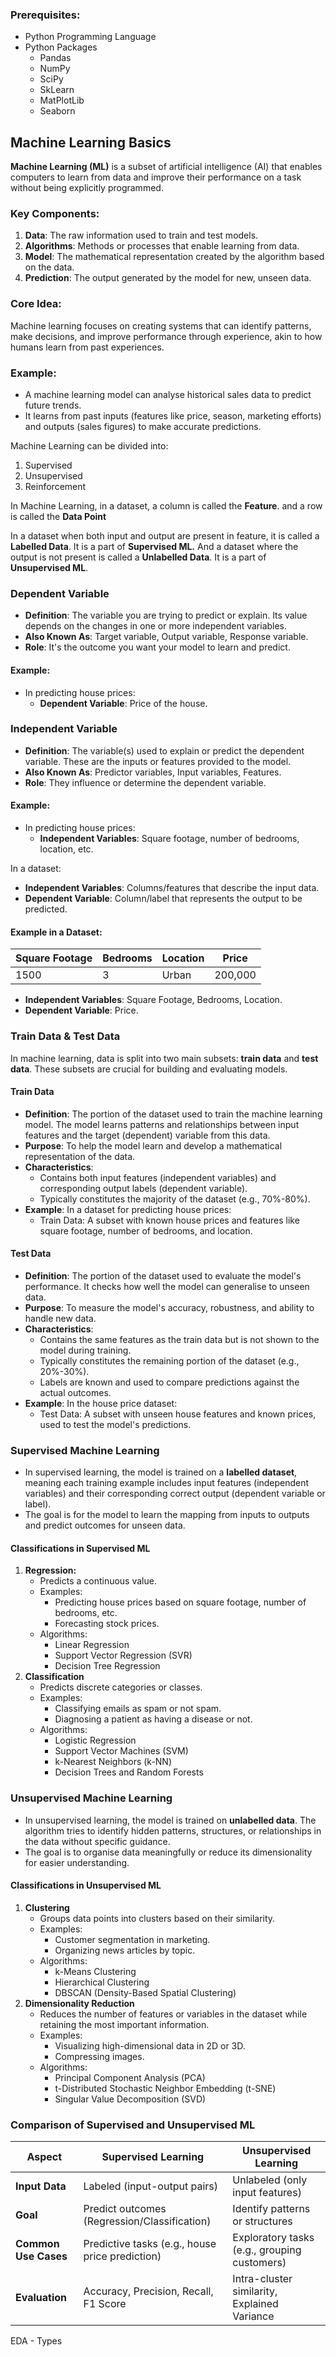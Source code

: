 ### Prerequisites:
- Python Programming Language 
- Python Packages
	- Pandas
	- NumPy
	- SciPy
	- SkLearn
	- MatPlotLib
	- Seaborn

## Machine Learning Basics
**Machine Learning (ML)** is a subset of artificial intelligence (AI) that enables computers to learn from data and improve their performance on a task without being explicitly programmed.

### Key Components:
1. **Data**: The raw information used to train and test models.
2. **Algorithms**: Methods or processes that enable learning from data.
3. **Model**: The mathematical representation created by the algorithm based on the data.
4. **Prediction**: The output generated by the model for new, unseen data.

### Core Idea:
Machine learning focuses on creating systems that can identify patterns, make decisions, and improve performance through experience, akin to how humans learn from past experiences.

### Example:
- A machine learning model can analyse historical sales data to predict future trends.
- It learns from past inputs (features like price, season, marketing efforts) and outputs (sales figures) to make accurate predictions.

Machine Learning can be divided into:
1. Supervised
2. Unsupervised
3. Reinforcement

In Machine Learning, in a dataset, a column is called the **Feature**.
							 and a row is called the **Data Point**

In a dataset when both input and output are present in feature, it is called a **Labelled Data**. It is a part of **Supervised ML.**
And a dataset where the output is not present is called a **Unlabelled Data**. It is a part of **Unsupervised ML**.

### Dependent Variable
- **Definition**: The variable you are trying to predict or explain. Its value depends on the changes in one or more independent variables.
- **Also Known As**: Target variable, Output variable, Response variable.
- **Role**: It's the outcome you want your model to learn and predict.
#### Example:
- In predicting house prices:
    - **Dependent Variable**: Price of the house.

### Independent Variable
- **Definition**: The variable(s) used to explain or predict the dependent variable. These are the inputs or features provided to the model.
- **Also Known As**: Predictor variables, Input variables, Features.
- **Role**: They influence or determine the dependent variable.
#### Example:
- In predicting house prices:
    - **Independent Variables**: Square footage, number of bedrooms, location, etc.

In a dataset:
- **Independent Variables**: Columns/features that describe the input data.
- **Dependent Variable**: Column/label that represents the output to be predicted.

#### Example in a Dataset:

| Square Footage | Bedrooms | Location | Price   |
| -------------- | -------- | -------- | ------- |
| 1500           | 3        | Urban    | 200,000 |

- **Independent Variables**: Square Footage, Bedrooms, Location.
- **Dependent Variable**: Price.

### Train Data & Test Data
In machine learning, data is split into two main subsets: **train data** and **test data**. These subsets are crucial for building and evaluating models.

#### Train Data
- **Definition**: The portion of the dataset used to train the machine learning model. The model learns patterns and relationships between input features and the target (dependent) variable from this data.
- **Purpose**: To help the model learn and develop a mathematical representation of the data.
- **Characteristics**:
    - Contains both input features (independent variables) and corresponding output labels (dependent variable).
    - Typically constitutes the majority of the dataset (e.g., 70%-80%).
- **Example**: In a dataset for predicting house prices:
    - Train Data: A subset with known house prices and features like square footage, number of bedrooms, and location.

#### Test Data
- **Definition**: The portion of the dataset used to evaluate the model's performance. It checks how well the model can generalise to unseen data.
- **Purpose**: To measure the model's accuracy, robustness, and ability to handle new data.
- **Characteristics**:
    - Contains the same features as the train data but is not shown to the model during training.
    - Typically constitutes the remaining portion of the dataset (e.g., 20%-30%).
    - Labels are known and used to compare predictions against the actual outcomes.
- **Example**: In the house price dataset:
    - Test Data: A subset with unseen house features and known prices, used to test the model's predictions.

### Supervised Machine Learning
- In supervised learning, the model is trained on a **labelled dataset**, meaning each training example includes input features (independent variables) and their corresponding correct output (dependent variable or label).
- The goal is for the model to learn the mapping from inputs to outputs and predict outcomes for unseen data.

#### Classifications in Supervised ML
1. **Regression:**
	- Predicts a continuous value.
	- Examples:
	    - Predicting house prices based on square footage, number of bedrooms, etc.
	    - Forecasting stock prices.
	- Algorithms:
	    - Linear Regression
	    - Support Vector Regression (SVR)
	    - Decision Tree Regression
2. **Classification**
	- Predicts discrete categories or classes.
	- Examples:
	    - Classifying emails as spam or not spam.
	    - Diagnosing a patient as having a disease or not.
	- Algorithms:
	    - Logistic Regression
	    - Support Vector Machines (SVM)
	    - k-Nearest Neighbors (k-NN)
	    - Decision Trees and Random Forests

### Unsupervised Machine Learning
- In unsupervised learning, the model is trained on **unlabelled data**. The algorithm tries to identify hidden patterns, structures, or relationships in the data without specific guidance.
- The goal is to organise data meaningfully or reduce its dimensionality for easier understanding.

#### Classifications in Unsupervised ML
1. **Clustering**
	- Groups data points into clusters based on their similarity.
	- Examples:
	    - Customer segmentation in marketing.
	    - Organizing news articles by topic.
	- Algorithms:
	    - k-Means Clustering
	    - Hierarchical Clustering
	    - DBSCAN (Density-Based Spatial Clustering)
2. **Dimensionality Reduction**
	- Reduces the number of features or variables in the dataset while retaining the most important information.
	- Examples:
	    - Visualizing high-dimensional data in 2D or 3D.
	    - Compressing images.
	- Algorithms:
	    - Principal Component Analysis (PCA)
	    - t-Distributed Stochastic Neighbor Embedding (t-SNE)
	    - Singular Value Decomposition (SVD)

### **Comparison of Supervised and Unsupervised ML**

| **Aspect**           | **Supervised Learning**                         | **Unsupervised Learning**                    |
| -------------------- | ----------------------------------------------- | -------------------------------------------- |
| **Input Data**       | Labeled (input-output pairs)                    | Unlabeled (only input features)              |
| **Goal**             | Predict outcomes (Regression/Classification)    | Identify patterns or structures              |
| **Common Use Cases** | Predictive tasks (e.g., house price prediction) | Exploratory tasks (e.g., grouping customers) |
| **Evaluation**       | Accuracy, Precision, Recall, F1 Score           | Intra-cluster similarity, Explained Variance |
EDA - Types